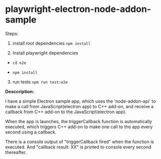 # playwright-electron-node-addon-sample

Steps:
1. install root dependencies
`npm install`

2. Install playwright dependencies
- `cd e2e`

- `npm install`

3. run tests
`npm run test:e2e`

**Desccription:**

I have a simple Electron sample app, which uses the 'node-addon-api' to make a call from JavaScript(electron app) to C++ add-on, and receive a callback from C++ add-on to the JavaScript(electron app).

When the app is launches, the triggerCallback function is automatically executed, which triggers C++ add-on to make one call to the app every second using a callback.

There is a console output of "triggerCallback fired" when the function is executed. And "callback result: XX" is printed to console every second thereafter.
